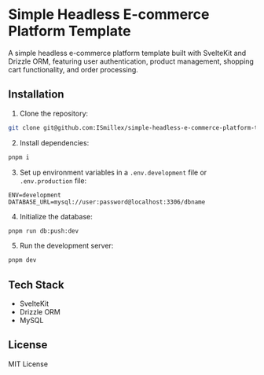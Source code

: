 # Simple Headless E-commerce Platform Template

A simple headless e-commerce platform template built with SvelteKit and Drizzle ORM, featuring user authentication, product management, shopping cart functionality, and order processing.


## Installation

1. Clone the repository:
```bash
git clone git@github.com:ISmillex/simple-headless-e-commerce-platform-template.git
```

2. Install dependencies:
```bash
pnpm i
```

3. Set up environment variables in a `.env.development` file or `.env.production` file:
```env
ENV=development
DATABASE_URL=mysql://user:password@localhost:3306/dbname
```

4. Initialize the database:
```bash
pnpm run db:push:dev 
```

5. Run the development server:
```bash
pnpm dev
```
## Tech Stack

- SvelteKit
- Drizzle ORM
- MySQL


## License

MIT License

